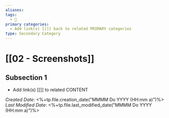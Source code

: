 ```yaml
---
aliases: 
tags:
  - 🥈
primary categories:
  - Add link(s) [[]] back to related PRIMARY categories
type: Secondary Category
---
```

# [[02 - Screenshots]]

## Subsection 1
* Add link(s) [[]] to related CONTENT

*Created Date*: <%+tp.file.creation_date("MMMM Do YYYY (HH:mm a)")%>
*Last Modified Date*: <%+tp.file.last_modified_date("MMMM Do YYYY (HH:mm a)")%>
